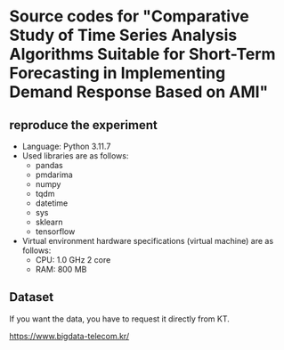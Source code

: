 # Source codes for "Comparative Study of Time Series Analysis Algorithms Suitable for Short-Term Forecasting in Implementing Demand Response Based on AMI"

## reproduce the experiment
- Language: Python 3.11.7
- Used libraries are as follows:
  - pandas
  - pmdarima
  - numpy
  - tqdm
  - datetime
  - sys
  - sklearn
  - tensorflow
- Virtual environment hardware specifications (virtual machine) are as follows:
  - CPU: 1.0 GHz 2 core
  - RAM: 800 MB

## Dataset

If you want the data, you have to request it directly from KT.

https://www.bigdata-telecom.kr/
